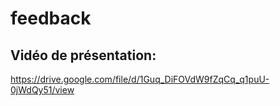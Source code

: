 # feedback

## Vidéo de présentation:

https://drive.google.com/file/d/1Guq_DiFOVdW9fZqCq_q1puU-0jWdQy51/view
